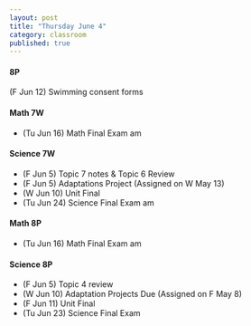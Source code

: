 ```yaml
---
layout: post
title: "Thursday June 4"
category: classroom
published: true
---
```

#### 8P
(F Jun 12) Swimming consent forms 

#### Math 7W
* (Tu Jun 16) Math Final Exam am

#### Science 7W
* (F Jun 5) Topic 7 notes & Topic 6 Review
* (F Jun 5) Adaptations Project (Assigned on W May 13)
* (W Jun 10) Unit Final
* (Tu Jun 24) Science Final Exam am

#### Math 8P
* (Tu Jun 16) Math Final Exam am

#### Science 8P
* (F Jun 5) Topic 4 review
* (W Jun 10) Adaptation Projects Due (Assigned on F May 8)
* (F Jun 11) Unit Final
* (Tu Jun 23) Science Final Exam